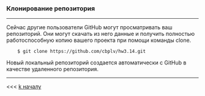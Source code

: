 ###  Клонирование репозитория
---
Сейчас другие пользователи GitHub могут просматривать ваш репозиторий. Они могут скачать из него данные и получить полностью работоспособную копию вашего проекта при помощи команды clone.


        $ git clone https://github.com/cbplv/hw3.14.git

Новый локальный репозиторий создается автоматически с GitHub в качестве удаленного репозитория.

---

<<< [k началу](./readme.md) 